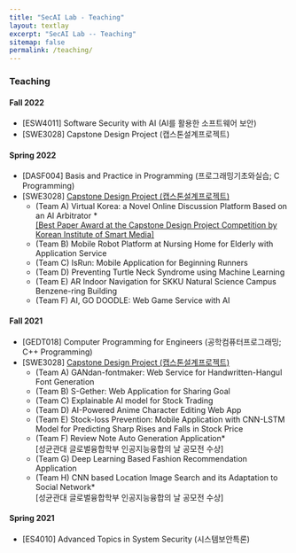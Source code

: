 ```yaml
---
title: "SecAI Lab - Teaching"
layout: textlay
excerpt: "SecAI Lab -- Teaching"
sitemap: false
permalink: /teaching/
---
```


### Teaching

#### Fall 2022
* [ESW4011] Software Security with AI (AI를 활용한 소프트웨어 보안)
* [SWE3028] Capstone Design Project (캡스톤설계프로젝트)

#### Spring 2022
* [DASF004] Basis and Practice in Programming (프로그래밍기초와실습; C Programming)
* [SWE3028] <a href="https://github.com/SecAI-Lab/SWE3028-Spring-2022/" target="_blank">Capstone Design Project (캡스톤설계프로젝트)</a>
  - (Team A) Virtual Korea: a Novel Online Discussion Platform Based on an AI Arbitrator * <br>
    <a href="https://kism.or.kr/bbs/board.php?bo_table=AL01000000&wr_id=355" target="_blank">[Best Paper Award at the Capstone Design Project Competition by Korean Institute of Smart Media]</a>
  - (Team B) Mobile Robot Platform at Nursing Home for Elderly with Application Service
  - (Team C) IsRun: Mobile Application for Beginning Runners
  - (Team D) Preventing Turtle Neck Syndrome using Machine Learning
  - (Team E) AR Indoor Navigation for SKKU Natural Science Campus Benzene-ring Building
  - (Team F) AI, GO DOODLE: Web Game Service with AI

#### Fall 2021
* [GEDT018] Computer Programming for Engineers (공학컴퓨터프로그래밍; C++ Programming)
* [SWE3028] <a href="https://github.com/SecAI-Lab/SWE3028-Fall-2021/" target="_blank">Capstone Design Project (캡스톤설계프로젝트)</a>
  - (Team A) GANdan-fontmaker: Web Service for Handwritten-Hangul Font Generation
  - (Team B) S-Gether: Web Application for Sharing Goal
  - (Team C) Explainable AI model for Stock Trading
  - (Team D) AI-Powered Anime Character Editing Web App
  - (Team E) Stock-loss Prevention: Mobile Application with CNN-LSTM Model for Predicting Sharp Rises and Falls in Stock Price
  - (Team F) Review Note Auto Generation Application* <br>
    [성균관대 글로벌융합학부 인공지능융합의 날 공모전 수상]
  - (Team G) Deep Learning Based Fashion Recommendation Application
  - (Team H) CNN based Location Image Search and its Adaptation to Social Network* <br>
    [성균관대 글로벌융합학부 인공지능융합의 날 공모전 수상]

#### Spring 2021
* [ES4010] Advanced Topics in System Security (시스템보안특론) 
